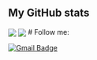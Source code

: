 ## My GitHub stats

<a>
  <img align="center" src="https://github-readme-stats.vercel.app/api/top-langs/?username=Guilherme786&layout=compact&theme=dracula&hide=java,scss,gdscript" />
</a>
<a>
  <img align="center" src="https://github-readme-stats.vercel.app/api?username=Guilherme786&count_private=true&show_icons=true&theme=dracula" />
</a>
# Follow me:


[![Gmail Badge](https://img.shields.io/badge/-guilhermedcarvalho.a@gmail.com-006bed?style=flat-square&logo=Gmail&logoColor=white&link=mailto:xrexv158925lpo@gmail.com)](mailto:guilhermedcarvalho.a@gmail.com) 

